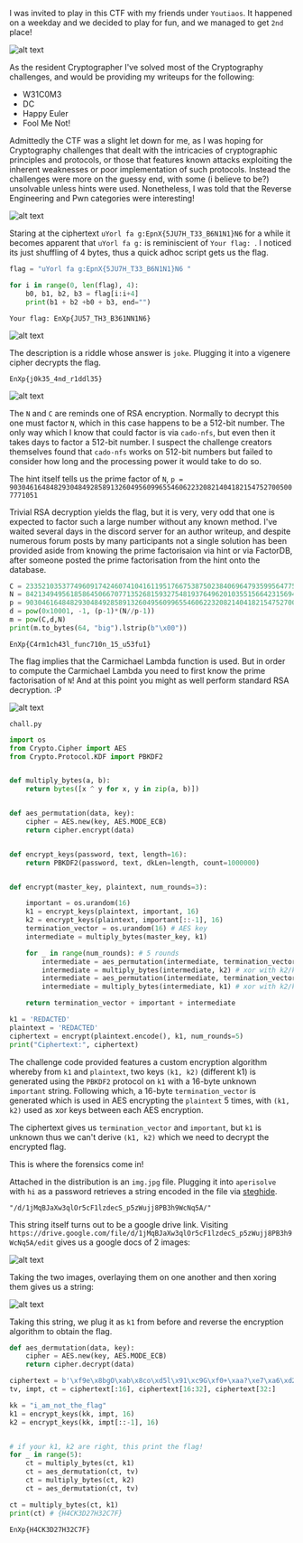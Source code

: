 I was invited to play in this CTF with my friends under `Youtiaos`. It happened on a weekday and we decided to play for fun, and we managed to get `2nd` place!

![alt text](images/scoreboard.png)

As the resident Cryptographer I've solved most of the Cryptography challenges, and would be providing my writeups for the following:
- W31C0M3
- DC
- Happy Euler
- Fool Me Not!

Admittedly the CTF was a slight let down for me, as I was hoping for Cryptography challenges that dealt with the intricacies of cryptographic principles and protocols, or those that features known attacks exploiting the inherent weaknesses or poor implementation of such protocols. Instead the challenges were more on the guessy end, with some (i believe to be?) unsolvable unless hints were used. Nonetheless, I was told that the Reverse Engineering and Pwn categories were interesting!

![alt text](images/welcome.png)

Staring at the ciphertext `uYorl fa g:EpnX{5JU7H_T33_B6N1N1}N6` for a while it becomes apparent that `uYorl fa g:` is reminiscient of `Your flag: `. I noticed its just shuffling of 4 bytes, thus a quick adhoc script gets us the flag.

```py
flag = "uYorl fa g:EpnX{5JU7H_T33_B6N1N1}N6 "

for i in range(0, len(flag), 4):
    b0, b1, b2, b3 = flag[i:i+4]
    print(b1 + b2 +b0 + b3, end="")
```
`Your flag: EnXp{JU57_TH3_B361NN1N6}`

![alt text](images/DC.png)

The description is a riddle whose answer is `joke`. Plugging it into a vigenere cipher decrypts the flag.

`EnXp{j0k35_4nd_r1ddl35}`

![alt text](images/happyeuler.png)

The `N` and `C` are reminds one of RSA encryption. Normally to decrypt this one must factor `N`, which in this case happens to be a 512-bit number. The only way which I know that could factor is via `cado-nfs`, but even then it takes days to factor a 512-bit number. I suspect the challenge creators themselves found that `cado-nfs` works on 512-bit numbers but failed to consider how long and the processing power it would take to do so.

The hint itself tells us the prime factor of `N`, `p = 90304616484829304849285891326049560996554606223208214041821547527005007771051`

Trivial RSA decryption yields the flag, but it is very, very odd that one is expected to factor such a large number without any known method. I've waited several days in the discord server for an author writeup, and despite numerous forum posts by many participants not a single solution has been provided aside from knowing the prime factorisaion via hint or via FactorDB, after someone posted the prime factorisation from the hint onto the database.

```py
C = 2335210353774960917424607410416119517667538750238406964793599564775738940317348136027395629591291707979569781774836200454531228824722178758530454221179573
N = 8421349495618586450667077135268159327548193764962010355156642315694830484084869495533730213022077296266155178741797453626381857225277332067246863487708911
p = 90304616484829304849285891326049560996554606223208214041821547527005007771051
d = pow(0x10001, -1, (p-1)*(N//p-1))
m = pow(C,d,N)
print(m.to_bytes(64, "big").lstrip(b"\x00"))
```
`EnXp{C4rm1ch43l_func710n_15_u53fu1}`

The flag implies that the Carmichael Lambda function is used. But in order to compute the Carmichael Lambda you need to first know the prime factorisation of `N`! And at this point you might as well perform standard RSA decryption. :P

![alt text](images/foolmenot.png)

`chall.py`
```py
import os
from Crypto.Cipher import AES
from Crypto.Protocol.KDF import PBKDF2


def multiply_bytes(a, b):
    return bytes([x ^ y for x, y in zip(a, b)])


def aes_permutation(data, key):
    cipher = AES.new(key, AES.MODE_ECB)
    return cipher.encrypt(data)


def encrypt_keys(password, text, length=16):
    return PBKDF2(password, text, dkLen=length, count=1000000)


def encrypt(master_key, plaintext, num_rounds=3):

    important = os.urandom(16)
    k1 = encrypt_keys(plaintext, important, 16)
    k2 = encrypt_keys(plaintext, important[::-1], 16)
    termination_vector = os.urandom(16) # AES key
    intermediate = multiply_bytes(master_key, k1)

    for _ in range(num_rounds): # 5 rounds
        intermediate = aes_permutation(intermediate, termination_vector)
        intermediate = multiply_bytes(intermediate, k2) # xor with k2/k1
        intermediate = aes_permutation(intermediate, termination_vector)
        intermediate = multiply_bytes(intermediate, k1) # xor with k2/k1

    return termination_vector + important + intermediate

k1 = 'REDACTED'
plaintext = 'REDACTED'
ciphertext = encrypt(plaintext.encode(), k1, num_rounds=5)
print("Ciphertext:", ciphertext)
```

The challenge code provided features a custom encryption algorithm whereby from `k1` and `plaintext`, two keys `(k1, k2)` (different k1) is generated using the `PBKDF2` protocol on `k1` with a 16-byte unknown `important` string. Following which, a 16-byte `termination_vector` is generated which is used in AES encrypting the `plaintext` 5 times, with `(k1, k2)` used as xor keys between each AES encryption.

The ciphertext gives us `termination_vector` and `important`, but `k1` is unknown thus we can't derive `(k1, k2)` which we need to decrypt the encrypted flag.

This is where the forensics come in!

Attached in the distribution is an `img.jpg` file. Plugging it into `aperisolve` with `hi` as a password retrieves a string encoded in the file via [steghide](https://steghide.sourceforge.net/).

`"/d/1jMqBJaXw3qlOr5cF1lzdecS_p5zWujj8PB3h9WcNq5A/"`

This string itself turns out to be a google drive link. Visiting `https://drive.google.com/file/d/1jMqBJaXw3qlOr5cF1lzdecS_p5zWujj8PB3h9WcNq5A/edit` gives us a google docs of 2 images:

![alt text](images/blee.png)

Taking the two images, overlaying them on one another and then xoring them gives us a string:

![alt text](images/image.png)

Taking this string, we plug it as `k1` from before and reverse the encryption algorithm to obtain the flag.

```py
def aes_dermutation(data, key):
    cipher = AES.new(key, AES.MODE_ECB)
    return cipher.decrypt(data)

ciphertext = b'\xf9e\x8bgO\xab\x8co\xd5l\x91\xc9G\xf0+\xaa?\xe7\xa6\xd2\xa1\xc9:)\xef\xd0\xdd\x9a\xd5\xe8y/\xf70\xb2IM\xf2\x1a\x80\x1b\xb1\xea\xca\x1a\xecw\xb0'
tv, impt, ct = ciphertext[:16], ciphertext[16:32], ciphertext[32:]

kk = "i_am_not_the_flag"
k1 = encrypt_keys(kk, impt, 16)
k2 = encrypt_keys(kk, impt[::-1], 16)


# if your k1, k2 are right, this print the flag!
for _ in range(5):
    ct = multiply_bytes(ct, k1)
    ct = aes_dermutation(ct, tv)
    ct = multiply_bytes(ct, k2)
    ct = aes_dermutation(ct, tv)

ct = multiply_bytes(ct, k1)
print(ct) # {H4CK3D27H32C7F}
```
`EnXp{H4CK3D27H32C7F}`